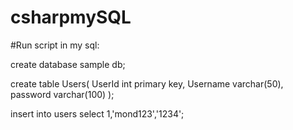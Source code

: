 # csharpmySQL

#Run script in my sql:


create database sample db;

create table Users(
UserId int primary key,
Username varchar(50),
password varchar(100)
);

insert into users
select 1,'mond123','1234';
